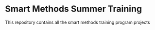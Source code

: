 # Smart Methods Summer Training
This repository contains all the smart methods training program projects 
